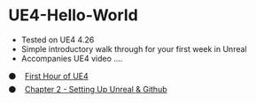 # UE4-Hello-World

* Tested on UE4 4.26
* Simple introductory walk through for your first week in Unreal
* Accompanies UE4 video ....

:black_circle: &nbsp;&nbsp; [First Hour of UE4]() <br>
:black_circle: &nbsp;&nbsp; [Chapter 2 - Setting Up Unreal & Github]()
